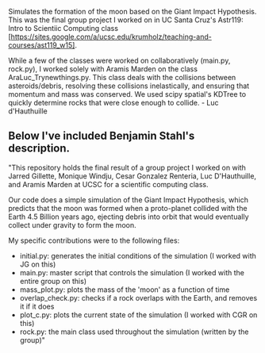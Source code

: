 Simulates the formation of the moon based on the Giant Impact Hypothesis. This was the final group project I worked on in UC Santa Cruz's Astr119: Intro to Scientiic Computing class [https://sites.google.com/a/ucsc.edu/krumholz/teaching-and-courses/ast119_w15].

While a few of the classes were worked on collaboratively (main.py, rock.py), I worked solely with Aramis Marden on the class AraLuc_Trynewthings.py. This class deals with the collisions between asteroids/debris, resolving these collisions inelastically, and ensuring that momentum and mass was conserved. We used scipy spatial's KDTree to quickly determine rocks that were close enough to collide. - Luc d'Hauthuille



Below I've included Benjamin Stahl's description.
--------------------------------------------------------------------------------------------------

"This repository holds the final result of a group project I worked on with Jarred Gillette, Monique Windju, Cesar Gonzalez Renteria, Luc D'Hauthuille, and Aramis Marden at UCSC for a scientific computing class.

Our code does a simple simulation of the Giant Impact Hypothesis, which predicts that the moon was formed when a proto-planet collided with the Earth 4.5 Billion years ago, ejecting debris into orbit that would eventually collect under gravity to form the moon.

My specific contributions were to the following files:

- initial.py: generates the initial conditions of the simulation (I worked with JG on this)
- main.py: master script that controls the simulation (I worked with the entire group on this)
- mass_plot.py: plots the mass of the 'moon' as a function of time
- overlap_check.py: checks if a rock overlaps with the Earth, and removes it if it does
- plot_c.py: plots the current state of the simulation (I worked with CGR on this)
- rock.py: the main class used throughout the simulation (written by the group)"
